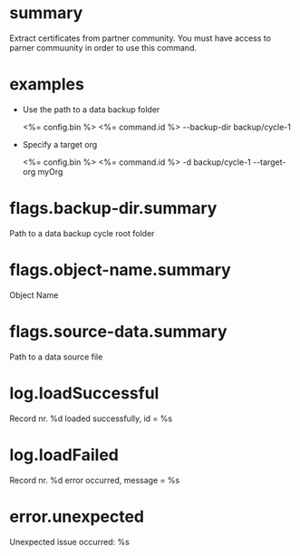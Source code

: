 # summary

Extract certificates from partner community. You must have access to parner commuunity in order to use this command.

# examples

- Use the path to a data backup folder
  
  <%= config.bin %> <%= command.id %> --backup-dir backup/cycle-1

- Specify a target org
  
  <%= config.bin %> <%= command.id %> -d backup/cycle-1 --target-org myOrg

# flags.backup-dir.summary

Path to a data backup cycle root folder

# flags.object-name.summary

Object Name

# flags.source-data.summary

Path to a data source file

# log.loadSuccessful

Record nr. %d loaded successfully, id = %s

# log.loadFailed

Record nr. %d error occurred, message = %s

# error.unexpected

Unexpected issue occurred: %s